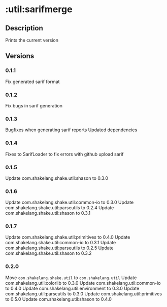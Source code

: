 # :util:sarifmerge
## Description
Prints the current version
## Versions
### 0.1.1
Fix generated sarif format
### 0.1.2
Fix bugs in sarif generation
### 0.1.3
Bugfixes when generating sarif reports
Updated dependencies
### 0.1.4
Fixes to SarifLoader to fix errors with github upload sarif
### 0.1.5
Update com.shakelang.shake.util:shason to 0.3.0
### 0.1.6
Update com.shakelang.shake.util:common-io to 0.3.0
Update com.shakelang.shake.util:parseutils to 0.2.4
Update com.shakelang.shake.util:shason to 0.3.1
### 0.1.7
Update com.shakelang.shake.util:primitives to 0.4.0
Update com.shakelang.shake.util:common-io to 0.3.1
Update com.shakelang.shake.util:parseutils to 0.2.5
Update com.shakelang.shake.util:shason to 0.3.2
### 0.2.0
Move `com.shakelang.shake.util` to `com.shakelang.util`
Update com.shakelang.util:colorlib to 0.3.0
Update com.shakelang.util:common-io to 0.4.0
Update com.shakelang.util:environment to 0.3.0
Update com.shakelang.util:parseutils to 0.3.0
Update com.shakelang.util:primitives to 0.5.0
Update com.shakelang.util:shason to 0.4.0